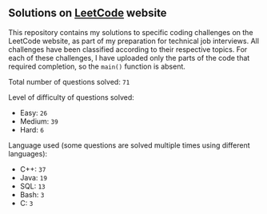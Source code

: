 ## Solutions on [LeetCode](https://leetcode.com/) website

This repository contains my solutions to specific coding challenges on the LeetCode website, as part of my preparation for technical job interviews. All challenges have been classified according to their respective topics. For each of these challenges, I have uploaded only the parts of the code that required completion, so the `main()` function is absent.

Total number of questions solved: `71`

Level of difficulty of questions solved:
* Easy: `26`
* Medium: `39`
* Hard: `6`

Language used (some questions are solved multiple times using different languages):
* C++: `37`
* Java: `19`
* SQL: `13`
* Bash: `3`
* C: `3`

